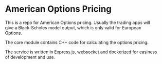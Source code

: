 # American Options Pricing

This is a repo for American Options pricing. Usually the trading apps will give a Black-Scholes model output, which is only valid for European Options.

The core module contains C++ code for calculating the options pricing.

The service is written in Express.js, websocket and dockerized for easiness of development and use.